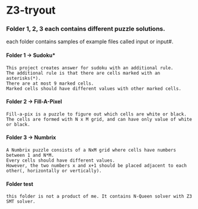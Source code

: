 # Z3-tryout

### Folder 1, 2, 3 each contains different puzzle solutions.

each folder contains samples of example files called input or input#.

#### Folder 1 -> Sudoku*
```
This project creates answer for sudoku with an additional rule.
The additional rule is that there are cells marked with an asterisks(*).
There are at most 9 marked cells.
Marked cells should have different values with other marked cells.
```

#### Folder 2 -> Fill-A-Pixel
```
Fill-a-pix is a puzzle to figure out which cells are white or black.
The cells are formed with N x M grid, and can have only value of white or black.
```

#### Folder 3 -> Numbrix
```
A Numbrix puzzle consists of a NxM grid where cells have numbers between 1 and N*M.
Every cells should have different values.
However, the two numbers x and x+1 should be placed adjacent to each other(, horizontally or vertically).
```

#### Folder test
```
this folder is not a product of me. It contains N-Queen solver with Z3 SMT solver.
```
